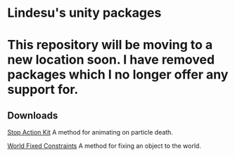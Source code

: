 # Lindesu's unity packages

# This repository will be moving to a new location soon. I have removed packages which I no longer offer any support for.

## Downloads

[Stop Action Kit](https://github.com/oofdesu/lin-unity-packages/releases/download/unity-packages/stopActionKit.unitypackage) A method for animating on particle death.

[World Fixed Constraints](https://github.com/oofdesu/lin-unity-packages/releases/download/unity-packages/worldFixedConstraints.unitypackage) A method for fixing an object to the world.
